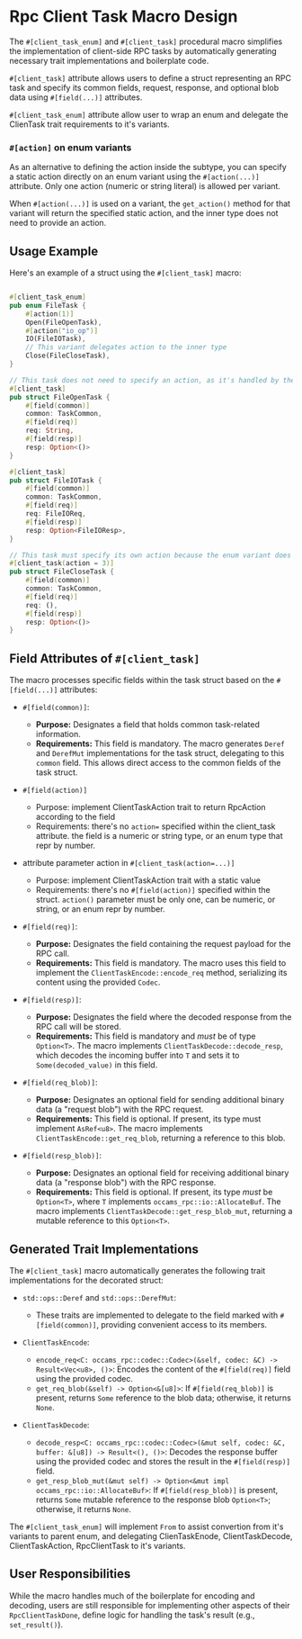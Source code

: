 # Rpc Client Task Macro Design

The `#[client_task_enum]` and `#[client_task]` procedural macro simplifies the implementation of client-side RPC tasks by automatically generating necessary trait implementations and boilerplate code.

`#[client_task]` attribute allows users to define a struct representing an RPC task and specify its common fields, request, response, and optional blob data using `#[field(...)]` attributes.

`#[client_task_enum]` attribute allow user to wrap an enum and delegate the ClienTask trait requirements to it's variants.

### `#[action]` on enum variants

As an alternative to defining the action inside the subtype, you can specify a static action directly on an enum variant using the `#[action(...)]` attribute. Only one action (numeric or string literal) is allowed per variant.

When `#[action(...)]` is used on a variant, the `get_action()` method for that variant will return the specified static action, and the inner type does not need to provide an action.

## Usage Example

Here's an example of a struct using the `#[client_task]` macro:

```rust

#[client_task_enum]
pub enum FileTask {
    #[action(1)]
    Open(FileOpenTask),
    #[action("io_op")]
    IO(FileIOTask),
    // This variant delegates action to the inner type
    Close(FileCloseTask),
}

// This task does not need to specify an action, as it's handled by the enum variant.
#[client_task]
pub struct FileOpenTask {
    #[field(common)]
    common: TaskCommon,
    #[field(req)]
    req: String,
    #[field(resp)]
    resp: Option<()>
}

#[client_task]
pub struct FileIOTask {
    #[field(common)]
    common: TaskCommon,
    #[field(req)]
    req: FileIOReq,
    #[field(resp)]
    resp: Option<FileIOResp>,
}

// This task must specify its own action because the enum variant does not.
#[client_task(action = 3)]
pub struct FileCloseTask {
    #[field(common)]
    common: TaskCommon,
    #[field(req)]
    req: (),
    #[field(resp)]
    resp: Option<()>
}

```

## Field Attributes of `#[client_task]`

The macro processes specific fields within the task struct based on the `#[field(...)]` attributes:

*   `#[field(common)]`:
    *   **Purpose:** Designates a field that holds common task-related information.
    *   **Requirements:** This field is mandatory. The macro generates `Deref` and `DerefMut` implementations for the task struct, delegating to this `common` field. This allows direct access to the common fields of the task struct.

*   `#[field(action)]`
    *   Purpose: implement ClientTaskAction trait to return RpcAction according to the field
    *   Requirements: there's no `action=` specified within the client_task attribute. the field is a numeric or string type, or an enum type that repr by number.

*   attribute parameter action in `#[client_task(action=...)]`
    *   Purpose: implement ClientTaskAction trait with a static value
    *   Requirements: there's no `#[field(action)]` specified within the struct.  `action()` parameter must be only one, can be numeric, or string, or an enum repr by number.

*   `#[field(req)]`:
    *   **Purpose:** Designates the field containing the request payload for the RPC call.
    *   **Requirements:** This field is mandatory. The macro uses this field to implement the `ClientTaskEncode::encode_req` method, serializing its content using the provided `Codec`.

*   `#[field(resp)]`:
    *   **Purpose:** Designates the field where the decoded response from the RPC call will be stored.
    *   **Requirements:** This field is mandatory and *must* be of type `Option<T>`. The macro implements `ClientTaskDecode::decode_resp`, which decodes the incoming buffer into `T` and sets it to `Some(decoded_value)` in this field.

*   `#[field(req_blob)]`:
    *   **Purpose:** Designates an optional field for sending additional binary data (a "request blob") with the RPC request.
    *   **Requirements:** This field is optional. If present, its type must implement `AsRef<u8>`. The macro implements `ClientTaskEncode::get_req_blob`, returning a reference to this blob.

*   `#[field(resp_blob)]`:
    *   **Purpose:** Designates an optional field for receiving additional binary data (a "response blob") with the RPC response.
    *   **Requirements:** This field is optional. If present, its type *must* be `Option<T>`, where `T` implements `occams_rpc::io::AllocateBuf`. The macro implements `ClientTaskDecode::get_resp_blob_mut`, returning a mutable reference to this `Option<T>`.

## Generated Trait Implementations

The `#[client_task]` macro automatically generates the following trait implementations for the decorated struct:

*   `std::ops::Deref` and `std::ops::DerefMut`:
    *   These traits are implemented to delegate to the field marked with `#[field(common)]`, providing convenient access to its members.

*   `ClientTaskEncode`:
    *   `encode_req<C: occams_rpc::codec::Codec>(&self, codec: &C) -> Result<Vec<u8>, ()>`: Encodes the content of the `#[field(req)]` field using the provided codec.
    *   `get_req_blob(&self) -> Option<&[u8]>`: If `#[field(req_blob)]` is present, returns `Some` reference to the blob data; otherwise, it returns `None`.

*   `ClientTaskDecode`:
    *   `decode_resp<C: occams_rpc::codec::Codec>(&mut self, codec: &C, buffer: &[u8]) -> Result<(), ()>`: Decodes the response buffer using the provided codec and stores the result in the `#[field(resp)]` field.
    *   `get_resp_blob_mut(&mut self) -> Option<&mut impl occams_rpc::io::AllocateBuf>`: If `#[field(resp_blob)]` is present, returns `Some` mutable reference to the response blob `Option<T>`; otherwise, it returns `None`.

The `#[client_task_enum]` will implement `From` to assist convertion from it's variants to parent enum, and delegating ClienTaskEnode, ClientTaskDecode, ClientTaskAction, RpcClientTask to it's variants.

## User Responsibilities

While the macro handles much of the boilerplate for encoding and decoding, users are still responsible for implementing other aspects of their `RpcClientTaskDone`, define logic for handling the task's result (e.g., `set_result()`).
